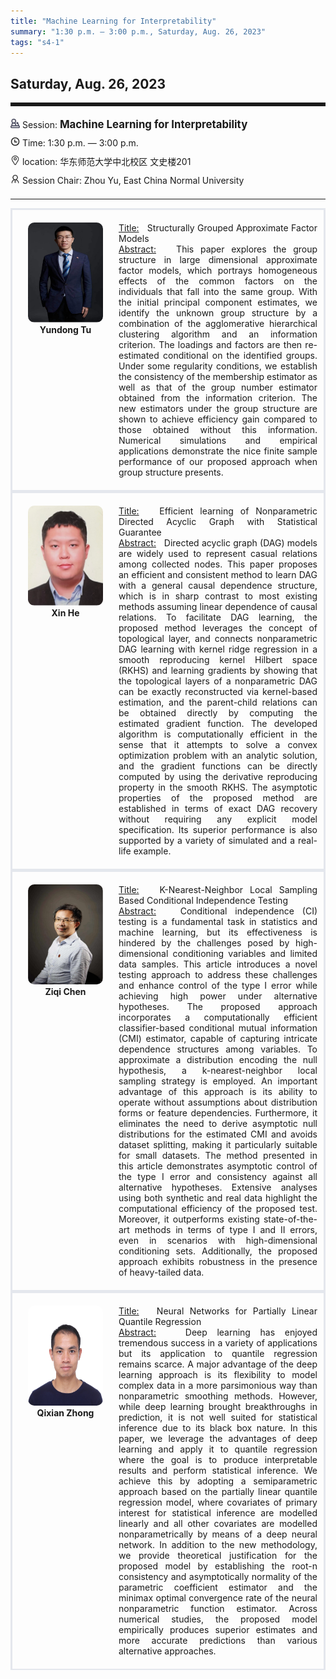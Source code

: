 ```yaml
---
title: "Machine Learning for Interpretability"
summary: "1:30 p.m. — 3:00 p.m., Saturday, Aug. 26, 2023"
tags: "s4-1"
---
```


Saturday, Aug. 26, 2023
------


<hr style="border: 0; border-top: 5px solid;">

<div class="tip">
    <img class="icon" src="/icon/yanjiang.png" />
    Session: <span class="font-bold" style="font-size:120%">Machine Learning for Interpretability</span>
</div>

<div class="tip">
    <img class="icon" src="/icon/shizhong.png" />
    Time: 1:30 p.m. — 3:00 p.m.
</div>
<div class="tip">
    <img class="icon" src="/icon/didian.png" />
    location: 华东师范大学中北校区 文史楼201
</div>


<div class="tip">
    <img class="icon" src="/icon/lingdao.png" />
    Session Chair: Zhou Yu, East China Normal University
</div>


________________________________________

<div class="row">
    <div class="left">
        <img src="/images/yundong.png" class="avatar" />
        <div class="font-small font-bold">
            <a>
                Yundong Tu
            </a>
        </div>
    </div>
    <div class="right">
        <div class="font-small">
            <u>Title:</u> &nbsp;
            Structurally Grouped Approximate Factor Models
        </div>
        <div class="content font-small">
            <u>Abstract:</u> &nbsp;
            This paper explores the group structure in large dimensional approximate factor models, which portrays homogeneous effects of the common factors on the individuals that fall into the same group. With the initial principal component estimates, we identify the unknown group structure by a combination of the agglomerative hierarchical clustering algorithm and an information criterion. The loadings and factors are then re-estimated conditional on the identified groups. Under some regularity conditions, we establish the consistency of the membership estimator as well as that of the group number estimator obtained from the information criterion. The new estimators under the group structure are shown to achieve efficiency gain compared to those obtained without this information. Numerical simulations and empirical applications demonstrate the nice finite sample performance of our proposed approach when group structure presents.
        </div>
    </div>
</div>

<div class="row">
    <div class="left">
        <img src="/images/hexin.png" class="avatar" />
        <div class="font-small font-bold">
            <a>
                Xin He
            </a>
        </div>
    </div>
    <div class="right">
        <div class="font-small">
            <u>Title:</u> &nbsp;
            Efficient learning of Nonparametric Directed Acyclic Graph with Statistical Guarantee
        </div>
        <div class="content font-small">
            <u>Abstract:</u> &nbsp;
            Directed acyclic graph (DAG) models are widely used to represent casual   relations among collected nodes. This paper proposes an efficient and consistent method to learn DAG with a general causal dependence structure, which is in sharp contrast to most existing methods assuming linear dependence of causal relations.  To facilitate DAG learning, the proposed method leverages the concept of topological layer, and connects nonparametric DAG learning with kernel ridge regression in a smooth reproducing kernel Hilbert space (RKHS) and learning gradients by showing that  the topological  layers of a nonparametric DAG can be exactly reconstructed via kernel-based estimation,  and the parent-child relations can be obtained directly by computing the estimated gradient function. The developed algorithm is computationally efficient in the sense that it attempts to solve a convex optimization problem with an analytic solution, and the gradient functions can be directly computed by using the derivative reproducing property in the smooth RKHS. The asymptotic properties of the proposed method are established in terms of exact DAG recovery without requiring any explicit model specification. Its superior performance is also supported by a variety of simulated and a real-life example.
        </div>
    </div>
</div>

<div class="row">
    <div class="left">
        <img src="/images/ziqi.png" class="avatar" />
        <div class="font-small font-bold">
            <a>
                Ziqi Chen
            </a>
        </div>
    </div>
    <div class="right">
        <div class="font-small">
            <u>Title:</u> &nbsp;
            K-Nearest-Neighbor Local Sampling Based Conditional Independence Testing
        </div>
        <div class="content font-small">
            <u>Abstract:</u> &nbsp;
            Conditional independence (CI) testing is a fundamental task in statistics and machine learning, but its effectiveness is hindered by the challenges posed by high-dimensional conditioning variables and limited data samples. This article introduces a novel testing approach to address these challenges and enhance control of the type I error while achieving high power under alternative hypotheses. The proposed approach incorporates a computationally efficient classifier-based conditional mutual information (CMI) estimator, capable of capturing intricate dependence structures among variables. To approximate a distribution encoding the null hypothesis, a k-nearest-neighbor local sampling strategy is employed. An important advantage of this approach is its ability to operate without assumptions about distribution forms or feature dependencies. Furthermore, it eliminates the need to derive asymptotic null distributions for the estimated CMI and avoids dataset splitting, making it particularly suitable for small datasets. The method presented in this article demonstrates asymptotic control of the type I error and consistency against all alternative hypotheses. Extensive analyses using both synthetic and real data highlight the computational efficiency of the proposed test. Moreover, it outperforms existing state-of-the-art methods in terms of type I and II errors, even in scenarios with high-dimensional conditioning sets. Additionally, the proposed approach exhibits robustness in the presence of heavy-tailed data.
        </div>
    </div>
</div>

<div class="row">
    <div class="left">
        <img src="/images/qixian.png" class="avatar" />
        <div class="font-small font-bold">
            <a>
                Qixian Zhong
            </a>
        </div>
    </div>
    <div class="right">
        <div class="font-small">
            <u>Title:</u> &nbsp;
            Neural Networks for Partially Linear Quantile Regression
        </div>
        <div class="content font-small">
            <u>Abstract:</u> &nbsp;
            Deep learning has enjoyed tremendous success in a variety of applications but its application to quantile regression remains scarce. A major advantage of the deep learning approach is its flexibility to model complex data in a more parsimonious way than nonparametric smoothing methods. However, while deep learning brought breakthroughs in prediction, it is not well suited for statistical inference due to its black box nature. In this paper, we leverage the advantages of deep learning and apply it to quantile regression where the goal is to produce interpretable results and perform statistical inference. We achieve this by adopting a semiparametric approach based on the partially linear quantile regression model, where covariates of primary interest for statistical inference are modelled linearly and all other covariates are modelled nonparametrically by means of a deep neural network. In addition to the new methodology, we provide theoretical justification for the proposed model by establishing the root-n consistency and asymptotically normality of the parametric coefficient estimator and the minimax optimal convergence rate of the neural nonparametric function estimator. Across numerical studies, the proposed model empirically produces superior estimates and more accurate predictions than various alternative approaches. 
        </div>
    </div>
</div>

<style>

.tip {
    height: 30px;
    line-height: 30px;
}

.icon {
    width: 15px;
}

.row {
    padding: 10px; 
    height: auto; 
    border-bottom-width: 2px; 
    border-style: solid; 
    border-color: #E4E7ED; 
    padding-bottom: 20px; 
    padding-top: 20px;
    display: flex; 
    text-align: justify;
}

.left {
    min-width: 150px !important;
    text-align: center;
}

.avatar {
    width: 120px;
    height: 160px;
    max-width: 100%;
    border-radius: 10px;
}

.right {
    margin-left: 10px; 
    max-width: 80%;
}


.font-small {
    /* font-size: 16px; */
}

.font-bold {
    font-weight: bold;
}
</style>
